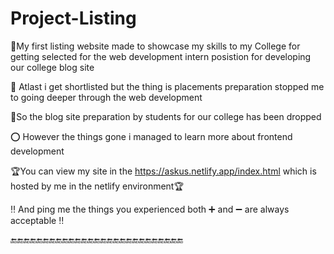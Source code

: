 # Project-Listing
:pushpin:My first listing website made to showcase my skills to my College for getting selected for the web development intern posistion for developing our college blog site

:pushpin: Atlast i get shortlisted but the thing is placements preparation stopped me to going deeper through the web development

:pushpin:So the blog site preparation by students for our college has been dropped 

:o: However the things gone i managed to learn more about frontend development 

:trophy:You can view my site in the https://askus.netlify.app/index.html which is hosted by me in the netlify environment:trophy:

:bangbang: And ping me the things you experienced both :heavy_plus_sign: and :heavy_minus_sign: are always acceptable :bangbang:

:end::end::end::end::end::end::end::end::end::end::end::end::end::end::end::end::end::end::end::end::end::end::end::end::end::end::end:
